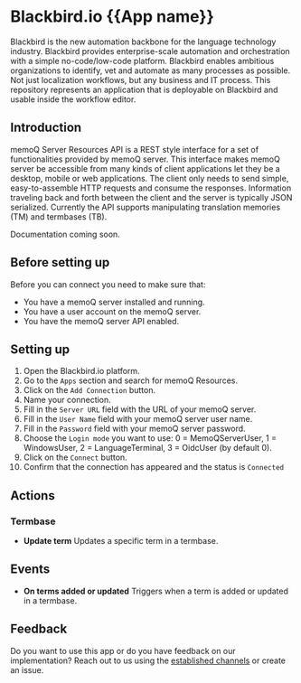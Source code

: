 # Blackbird.io {{App name}}

Blackbird is the new automation backbone for the language technology industry. Blackbird provides enterprise-scale automation and orchestration with a simple no-code/low-code platform. Blackbird enables ambitious organizations to identify, vet and automate as many processes as possible. Not just localization workflows, but any business and IT process. This repository represents an application that is deployable on Blackbird and usable inside the workflow editor.

## Introduction

memoQ Server Resources API is a REST style interface for a set of functionalities provided by memoQ server. This interface makes memoQ server be accessible from many kinds of client applications let they be a desktop, mobile or web applications. The client only needs to send simple, easy-to-assemble HTTP requests and consume the responses. Information traveling back and forth between the client and the server is typically JSON serialized. Currently the API supports manipulating translation memories (TM) and termbases (TB).

Documentation coming soon.

## Before setting up

Before you can connect you need to make sure that:

- You have a memoQ server installed and running.
- You have a user account on the memoQ server.
- You have the memoQ server API enabled.

## Setting up

1. Open the Blackbird.io platform.
2. Go to the `Apps` section and search for memoQ Resources.
3. Click on the `Add Connection` button.
4. Name your connection.
5. Fill in the `Server URL` field with the URL of your memoQ server.
6. Fill in the `User Name` field with your memoQ server user name.
7. Fill in the `Password` field with your memoQ server password.
8. Choose the `Login mode` you want to use: 0 = MemoQServerUser, 1 = WindowsUser, 2 = LanguageTerminal, 3 = OidcUser (by default 0).
9. Click on the `Connect` button.
10. Confirm that the connection has appeared and the status is `Connected`

## Actions

### Termbase

- **Update term**  Updates a specific term in a termbase.

## Events

- **On terms added or updated**  Triggers when a term is added or updated in a termbase.

## Feedback

Do you want to use this app or do you have feedback on our implementation? Reach out to us using the [established channels](https://www.blackbird.io/) or create an issue.

<!-- end docs -->
